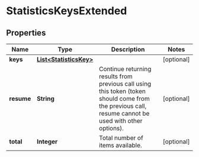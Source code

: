 
# StatisticsKeysExtended

## Properties
Name | Type | Description | Notes
------------ | ------------- | ------------- | -------------
**keys** | [**List&lt;StatisticsKey&gt;**](StatisticsKey.md) |  |  [optional]
**resume** | **String** | Continue returning results from previous call using this token (token should come from the previous call, resume cannot be used with other options). |  [optional]
**total** | **Integer** | Total number of items available. |  [optional]



